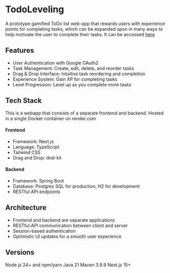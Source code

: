 # TodoLeveling

A prototype gamified ToDo list web-app that rewards users with experience points for completing tasks, which can be expanded upon in many ways to help motivate the user to complete their tasks. It can be accessed [here](https://todoleveling.onrender.com/)

## Features

- User Authentication with Google OAuth2
- Task Management: Create, edit, delete, and reorder tasks
- Drag & Drop Interface: Intuitive task reordering and completion
- Experience System: Gain XP for completing tasks
- Level Progression: Level up as you complete more tasks

## Tech Stack

This is a webapp that consists of a separate frontend and backend. Hosted in a single Docker container on render.com

#### Frontend

- Framework: Next.js
- Language: TypeScript
- Tailwind CSS
- Drag and Drop: dnd-kit

#### Backend

- Framework: Spring Boot
- Database: Postgres SQL for production, H2 for development
- RESTful API endpoints

## Architecture

- Frontend and backend are separate applications
- RESTful API communication between client and server
- Session-based authentication
- Optimistic UI updates for a smooth user experience

## Versions

Node.js 24+ and npm/yarn
Java 21
Maven 3.9.9
Next.js 15+
